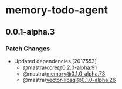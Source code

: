 # memory-todo-agent

## 0.0.1-alpha.3

### Patch Changes

- Updated dependencies [2017553]
  - @mastra/core@0.2.0-alpha.91
  - @mastra/memory@0.1.0-alpha.73
  - @mastra/vector-libsql@0.1.0-alpha.26
